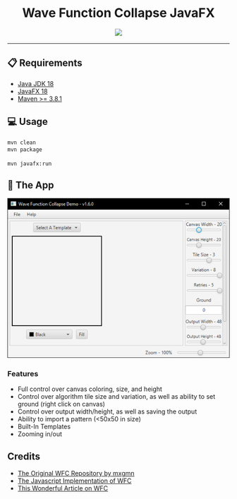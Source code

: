 <h1 align="center">Wave Function Collapse JavaFX</h1>
<p align="center">
<a href="https://www.oracle.com/java/"><img src="https://img.shields.io/badge/language-java-orange?style=flat-square&logo=oracle"></a>
</p>

<hr>

## 📋 Requirements
- [Java JDK 18](https://jdk.java.net/18/)
- [JavaFX 18](https://gluonhq.com/products/javafx/)
- [Maven >= 3.8.1](https://maven.apache.org/download.cgi)

## 💻 Usage
```shell
mvn clean
mvn package

mvn javafx:run
```

## 📱 The App
<img src="images/app_preview.png"/>

### Features
- Full control over canvas coloring, size, and height
- Control over algorithm tile size and variation, as well as ability to set ground (right click on canvas)
- Control over output width/height, as well as saving the output
- Ability to import a pattern (<50x50 in size)
- Built-In Templates
- Zooming in/out

## Credits
- [The Original WFC Repository by mxgmn](https://github.com/mxgmn/WaveFunctionCollapse#readme)
- [The Javascript Implementation of WFC](https://github.com/kchapelier/wavefunctioncollapse)
- [This Wonderful Article on WFC](https://www.gridbugs.org/wave-function-collapse/)